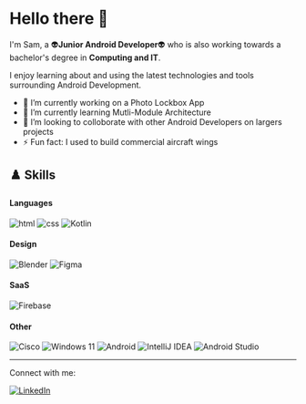 # Hello there 👋

I'm Sam, a 👽**Junior Android Developer**👽 who is also working towards a bachelor's degree in **Computing and IT**.  

I enjoy learning about and using the latest technologies and tools surrounding Android Development.

- 🔭 I’m currently working on a Photo Lockbox App
- 🌱 I’m currently learning Mutli-Module Architecture
- 🤔 I’m looking to colloborate with other Android Developers on largers projects
- ⚡ Fun fact: I used to build commercial aircraft wings

## ♟️ Skills

#### Languages
![html](https://img.shields.io/badge/HTML5-E34F26?style=for-the-badge&logo=html5&logoColor=white)
![css](https://img.shields.io/badge/CSS3-1572B6?style=for-the-badge&logo=css3&logoColor=white)
![Kotlin](https://img.shields.io/badge/Kotlin-orange?style=for-the-badge&logo=kotlin)

#### Design
![Blender](https://img.shields.io/badge/blender-%23F5792A.svg?style=for-the-badge&logo=blender&logoColor=white)
![Figma](https://img.shields.io/badge/figma-%23F24E1E.svg?style=for-the-badge&logo=figma&logoColor=white)

#### SaaS
![Firebase](https://img.shields.io/badge/firebase-%23039BE5.svg?style=for-the-badge&logo=firebase)

#### Other
![Cisco](https://img.shields.io/badge/cisco-%23049fd9.svg?style=for-the-badge&logo=cisco&logoColor=black)
![Windows 11](https://img.shields.io/badge/Windows%2011-%230079d5.svg?style=for-the-badge&logo=Windows%2011&logoColor=white)
![Android](https://img.shields.io/badge/Android-3DDC84?style=for-the-badge&logo=android&logoColor=white)
![IntelliJ IDEA](https://img.shields.io/badge/IntelliJIDEA-000000.svg?style=for-the-badge&logo=intellij-idea&logoColor=white)
![Android Studio](https://img.shields.io/badge/Android%20Studio-3DDC84.svg?style=for-the-badge&logo=android-studio&logoColor=white)

---

Connect with me:

[![LinkedIn](https://img.shields.io/badge/LinkedIn-blue?style=for-the-badge&logo=linkedin)](https://www.linkedin.com/in/samuel-thursby-50125b252/)
